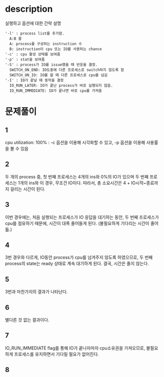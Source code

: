 # description
실행하고 옵션에 대한 간략 설명
```
'-l' : process list를 추가함.
  A:B 꼴 
  A: process를 구성하는 instruction 수 
  B: instruction이 cpu 또는 IO를 사용하는 chance
'-c' : cpu 활성 상태를 보여줌
'-p' : stat을 보여줌
'-S' : process가 IO를 issue했을 때 반응을 결정.
  SWITCH_ON_END: IO도중에 다른 프로세스로 switch하지 않도록 함
  SWITCH_ON_IO: IO를 할 때 다른 프로세스로 cpu를 넘김
'-I' : IO가 끝날 때 동작을 결정
  IO_RUN_LATER: IO가 끝난 process가 바로 실행되지 않음. 
  IO_RUN_IMMEDIATE: IO가 끝나면 바로 cpu를 가져옴
```
# 문제풀이
## 1
cpu utilization: 100%
: -c 옵션을 이용해 시각화할 수 있고, -p 옵션을 이용해 사용률을 볼 수 있음
## 2
두 개의 process 중, 첫 번째 프로세스는 4개의 ins와 0%의 IO가 있으며
두 번째 프로세스는 1개의 ins와 이 경우, 무조건 IO이다. 
따라서, 총 소요시간은 4 + IO시작~종료까지 걸리는 시간이 된다.
## 3
이번 경우에는, 처음 실행되는 프로세스가 IO 응답을 대기하는 동안, 두 번째 프로세스가 cpu를 점유하기 때문에, 시간이 대폭 줄어들게 된다. (불필요하게 기다리는 시간이 줄어듦.)
## 4
3번 경우와 다르게, IO동안 process가 cpu를 넘겨주지 않도록 하였으므로, 두 번째 process의 state는 ready 상태로 계속 대기하게 된다. 결국, 시간은 줄지 않는다.
## 5
3번과 마찬가지의 결과가 나타난다.
## 6
별다른 것 없는 결과이다.
## 7
IO_RUN_IMMEDIATE flag를 통해 IO가 끝나자마자 cpu소유권을 가져오므로, 불필요하게 프로세스를 유지하면서 기다릴 필요가 없어진다.
## 8
